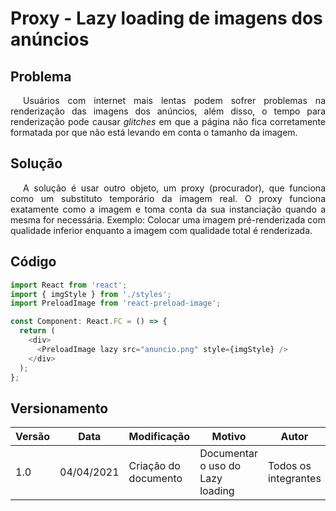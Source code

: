 # Proxy - Lazy loading de imagens dos anúncios

## Problema

<p style="text-indent: 20px; text-align: justify">
Usuários com internet mais lentas podem sofrer problemas na renderização das imagens dos anúncios, além disso, o tempo para renderização pode causar <em>glitches</em> em que a página não fica corretamente formatada por que não está levando em conta o tamanho da imagem. 
</p>

## Solução

<p style="text-indent: 20px; text-align: justify">
A solução é usar outro objeto, um proxy (procurador), que funciona como um substituto temporário da imagem real. O proxy funciona exatamente como a imagem e toma conta da sua instanciação quando a mesma for necessária. Exemplo: Colocar uma imagem pré-renderizada com qualidade inferior enquanto a imagem com qualidade total é renderizada.
</p>

## Código

``` typescript
import React from 'react';
import { imgStyle } from './styles';
import PreloadImage from 'react-preload-image';

const Component: React.FC = () => {
  return (
    <div>
      <PreloadImage lazy src="anuncio.png" style={imgStyle} />
    </div>
  );
};
```

## Versionamento

| Versão | Data       | Modificação               | Motivo | Autor         |
| ------ | ---------- | ------------------------- | ------ | ------------- |
| 1.0 | 04/04/2021 | Criação do documento | Documentar o uso do Lazy loading | Todos os integrantes |
